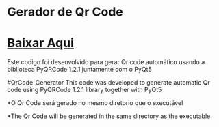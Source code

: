 <h1> Gerador de Qr Code </h1>
<h1><a href="http://www.mediafire.com/file/28b1k1nqa3bgtey/Gera_Code.rar/file">Baixar Aqui</a></h1>
Este codigo foi desenvolvido para gerar Qr code automático usando a biblioteca PyQRCode 1.2.1 juntamente com o PyQt5

#QrCode_Generator
This code was developed to generate automatic Qr code using PyQRCode 1.2.1 library together with PyQt5

*O Qr Code será gerado no mesmo diretorio que o executável

*The Qr Code will be generated in the same directory as the executable.
